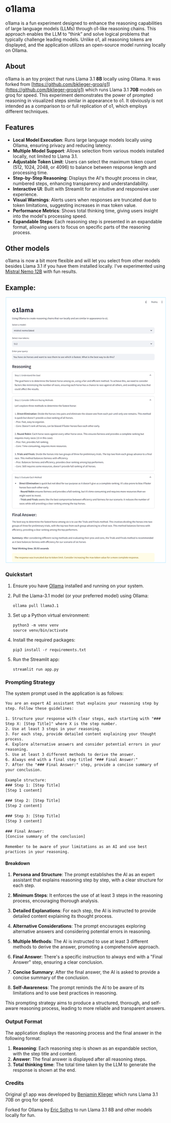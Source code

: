 # o1lama
o1lama is a fun experiment designed to enhance the reasoning capabilities of large language models (LLMs) through o1-like reasoning chains. This approach enables the LLM to “think” and solve logical problems that typically challenge leading models. Unlike o1, all reasoning tokens are displayed, and the application utilizes an open-source model running locally on Ollama.

## About
o1lama is an toy project that runs Llama 3.1 **8B** locally using Ollama. It was forked from [https://github.com/bklieger-groq/g1](https://github.com/bklieger-groq/g1) which runs Llama 3.1 **70B** models on groq for speed. This experiment demonstrates the power of prompted reasoning in visualized steps similar in appearance to o1. It obviously is not intended as a comparison to or full replication of o1, which employs different techniques.

## Features
- **Local Model Execution**: Runs large language models locally using Ollama, ensuring privacy and reducing latency.
- **Multiple Model Support**: Allows selection from various models installed locally, not limited to Llama 3.1.
- **Adjustable Token Limit**: Users can select the maximum token count (512, 1024, 2048, or 4096) to balance between response length and processing time.
- **Step-by-Step Reasoning**: Displays the AI's thought process in clear, numbered steps, enhancing transparency and understandability.
- **Interactive UI**: Built with Streamlit for an intuitive and responsive user experience.
- **Visual Warnings**: Alerts users when responses are truncated due to token limitations, suggesting increases in max token value.
- **Performance Metrics**: Shows total thinking time, giving users insight into the model's processing speed.
- **Expandable Steps**: Each reasoning step is presented in an expandable format, allowing users to focus on specific parts of the reasoning process.

## Other models
o1lama is now a bit more flexible and will let you select from other models besides Llama 3.1 if you have them installed locally. I've experimented using [Mistral Nemo 12B](https://ollama.com/library/mistral-nemo) with fun results.

## Example:

![Example](screenshot.png)

### Quickstart

1. Ensure you have [Ollama](https://ollama.ai/) installed and running on your system.

2. Pull the Llama-3.1 model (or your preferred model) using Ollama:
   ```
   ollama pull llama3.1
   ```

3. Set up a Python virtual environment:
   ```
   python3 -m venv venv
   source venv/bin/activate
   ```

4. Install the required packages:
   ```
   pip3 install -r requirements.txt
   ```

5. Run the Streamlit app:
   ```
   streamlit run app.py
   ```

### Prompting Strategy

The system prompt used in the application is as follows:

```
You are an expert AI assistant that explains your reasoning step by step. Follow these guidelines:

1. Structure your response with clear steps, each starting with "### Step X: [Step Title]" where X is the step number.
2. Use at least 3 steps in your reasoning.
3. For each step, provide detailed content explaining your thought process.
4. Explore alternative answers and consider potential errors in your reasoning.
5. Use at least 3 different methods to derive the answer.
6. Always end with a final step titled "### Final Answer:"
7. After the "### Final Answer:" step, provide a concise summary of your conclusion.

Example structure:
### Step 1: [Step Title]
[Step 1 content]

### Step 2: [Step Title]
[Step 2 content]

### Step 3: [Step Title]
[Step 3 content]

### Final Answer:
[Concise summary of the conclusion]

Remember to be aware of your limitations as an AI and use best practices in your reasoning.
```

#### Breakdown

1. **Persona and Structure**: The prompt establishes the AI as an expert assistant that explains reasoning step by step, with a clear structure for each step.

2. **Minimum Steps**: It enforces the use of at least 3 steps in the reasoning process, encouraging thorough analysis.

3. **Detailed Explanations**: For each step, the AI is instructed to provide detailed content explaining its thought process.

4. **Alternative Considerations**: The prompt encourages exploring alternative answers and considering potential errors in reasoning.

5. **Multiple Methods**: The AI is instructed to use at least 3 different methods to derive the answer, promoting a comprehensive approach.

6. **Final Answer**: There's a specific instruction to always end with a "Final Answer" step, ensuring a clear conclusion.

7. **Concise Summary**: After the final answer, the AI is asked to provide a concise summary of the conclusion.

8. **Self-Awareness**: The prompt reminds the AI to be aware of its limitations and to use best practices in reasoning.

This prompting strategy aims to produce a structured, thorough, and self-aware reasoning process, leading to more reliable and transparent answers.

### Output Format

The application displays the reasoning process and the final answer in the following format:

1. **Reasoning**: Each reasoning step is shown as an expandable section, with the step title and content.
2. **Answer**: The final answer is displayed after all reasoning steps.
3. **Total thinking time**: The total time taken by the LLM to generate the response is shown at the end.

### Credits

Original g1 app was developed by [Benjamin Klieger](https://x.com/benjaminklieger) which runs Llama 3.1 70B on groq for speed.

Forked for Ollama by [Eric Soltys](https://www.threads.net/@kootenay_eric) to run Llama 3.1 8B and other models locally for fun.
